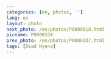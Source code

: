 ```yaml
---
categories: [en, photos, '']
lang: en
layout: photo
next_photo: /en/photos/P0000018.html
picname: P0000334
prev_photo: /en/photos/P0000337.html
tags: [Dead Hyena]
---
```


